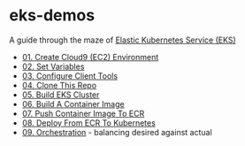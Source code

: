 # eks-demos
A guide through the maze of [Elastic Kubernetes Service (EKS)](https://aws.amazon.com/eks)

* [01. Create Cloud9 (EC2) Environment](doc/01-cloud9/README.md)
* [02. Set Variables](doc/02-set-variables/README.md)
* [03. Configure Client Tools](doc/03-client-tools/README.md)
* [04. Clone This Repo](doc/04-clone-repo/README.md)
* [05. Build EKS Cluster](doc/05-build-cluster/README.md)
* [06. Build A Container Image](doc/06-build-container-image/README.md)
* [07. Push Container Image To ECR](doc/07-push-to-ecr/README.md)
* [08. Deploy From ECR To Kubernetes](doc/08-deploy-to-k8s/README.md)
* [09. Orchestration](doc/09-orchestration/README.md) - balancing desired against actual
